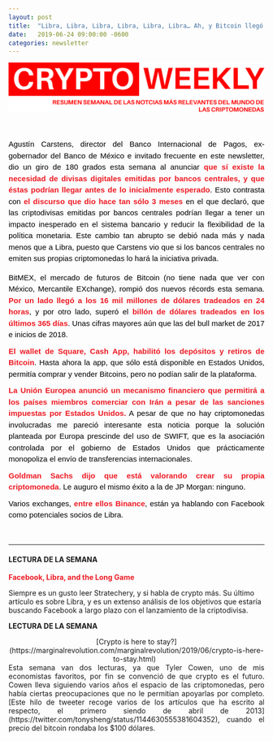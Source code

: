 ```yaml
---
layout: post
title:  "Libra, Libra, Libra, Libra, Libra, Libra… Ah, y Bitcoin llegó a los 11,000USD (#44)"
date:   2019-06-24 09:00:00 -0600
categories: newsletter
---
```


![Banner](/../images/banner.png)



<p dir="ltr" style="text-align: justify;margin-top: 50px;padding: 0;mso-line-height-rule: exactly;-ms-text-size-adjust: 100%;-webkit-text-size-adjust: 100%;color: #000000;font-family: Helvetica;font-size: 15px;line-height: 150%;">Agustín Carstens, director del Banco Internacional de Pagos, ex-gobernador del Banco de México e invitado frecuente en este newsletter, dio un giro de 180 grados esta semana al anunciar <a href="https://www.ft.com/content/428a0b20-99b0-11e9-9573-ee5cbb98ed36" style="mso-line-height-rule: exactly;-ms-text-size-adjust: 100%;-webkit-text-size-adjust: 100%;color: #ED1B24;font-weight: bold;text-decoration: none;">que sí existe la necesidad de divisas digitales emitidas por bancos centrales, y que éstas podrían llegar antes de lo inicialmente </a><a href="https://www.ft.com/content/428a0b20-99b0-11e9-9573-ee5cbb98ed36" target="_blank" style="mso-line-height-rule: exactly;-ms-text-size-adjust: 100%;-webkit-text-size-adjust: 100%;color: #ED1B24;font-weight: bold;text-decoration: none;">esperado</a>. Esto contrasta con<a href="https://www.bis.org/speeches/sp190322.pdf" style="mso-line-height-rule: exactly;-ms-text-size-adjust: 100%;-webkit-text-size-adjust: 100%;color: #ED1B24;font-weight: bold;text-decoration: none;"> el discurso que dio hace tan sólo 3 meses </a>en el que declaró, que las criptodivisas emitidas por bancos centrales podrían llegar a tener un impacto inesperado en el sistema bancario y reducir la flexibilidad de la política monetaria. Este cambio tan abrupto se debió nada más y nada menos que a Libra, puesto que Carstens vio que si los bancos centrales no emiten sus propias criptomonedas&nbsp;lo hará&nbsp;la iniciativa privada.&nbsp;</p>

<p dir="ltr" style="text-align: justify;margin: 10px 0;padding: 0;mso-line-height-rule: exactly;-ms-text-size-adjust: 100%;-webkit-text-size-adjust: 100%;color: #000000;font-family: Helvetica;font-size: 15px;line-height: 150%;">BitMEX, el mercado de futuros de Bitcoin (no tiene nada que ver con México, Mercantile EXchange), rompió dos nuevos récords esta semana. <a href="https://twitter.com/BitMEXdotcom/status/1144049870178848768" style="mso-line-height-rule: exactly;-ms-text-size-adjust: 100%;-webkit-text-size-adjust: 100%;color: #ED1B24;font-weight: bold;text-decoration: none;">Por un lado llegó a los 16 mil millones de dólares tradeados en 24 horas</a>, y por otro lado, superó el<a href="https://finance.yahoo.com/news/bitmex-clocked-1-trillion-volumes-145648718.html" style="mso-line-height-rule: exactly;-ms-text-size-adjust: 100%;-webkit-text-size-adjust: 100%;color: #ED1B24;font-weight: bold;text-decoration: none;">&nbsp;billón de dólares tradeados en los últimos 365 días</a>. Unas cifras mayores aún que las&nbsp;del bull market de 2017 e inicios de 2018.</p>

<p dir="ltr" style="text-align: justify;margin: 10px 0;padding: 0;mso-line-height-rule: exactly;-ms-text-size-adjust: 100%;-webkit-text-size-adjust: 100%;color: #000000;font-family: Helvetica;font-size: 15px;line-height: 150%;"><a href="https://www.coindesk.com/square-is-expanding-access-to-bitcoin-deposits-for-cash-app-users?utm_source=twitter&amp;utm_medium=coindesk&amp;utm_term=&amp;utm_content=&amp;utm_campaign=Organic%20" style="mso-line-height-rule: exactly;-ms-text-size-adjust: 100%;-webkit-text-size-adjust: 100%;color: #ED1B24;font-weight: bold;text-decoration: none;">El wallet de Square, Cash App, habilitó los depósitos y retiros de Bitcoin</a>. Hasta ahora la app, que sólo está disponible en Estados Unidos, permitía comprar y vender Bitcoins, pero no podían salir de la plataforma.</p>

<p dir="ltr" style="text-align: justify;margin: 10px 0;padding: 0;mso-line-height-rule: exactly;-ms-text-size-adjust: 100%;-webkit-text-size-adjust: 100%;color: #000000;font-family: Helvetica;font-size: 15px;line-height: 150%;"><a href="https://www.dw.com/en/eu-mechanism-for-trade-with-iran-now-operational/a-49407662" style="mso-line-height-rule: exactly;-ms-text-size-adjust: 100%;-webkit-text-size-adjust: 100%;color: #ED1B24;font-weight: bold;text-decoration: none;">La Unión Europea anunció un mecanismo financiero que permitirá a los países miembros comerciar con Irán a pesar de las sanciones impuestas por Estados Unidos.</a> A pesar de que no hay criptomonedas involucradas me pareció interesante esta noticia&nbsp;porque la solución planteada por Europa prescinde del uso de SWIFT, que es la asociación controlada&nbsp;por el gobierno de Estados Unidos que prácticamente monopoliza el envío de transferencias internacionales.</p>

<p dir="ltr" style="text-align: justify;margin: 10px 0;padding: 0;mso-line-height-rule: exactly;-ms-text-size-adjust: 100%;-webkit-text-size-adjust: 100%;color: #000000;font-family: Helvetica;font-size: 15px;line-height: 150%;"><a href="https://cointelegraph.com/news/goldman-sachs-looking-at-potential-of-creating-virtual-currency-ceo-reveals" style="mso-line-height-rule: exactly;-ms-text-size-adjust: 100%;-webkit-text-size-adjust: 100%;color: #ED1B24;font-weight: bold;text-decoration: none;">Goldman Sachs dijo que está valorando crear su propia criptomoneda</a>. Le auguro el mismo éxito a la de JP Morgan:&nbsp;ninguno.</p>

<p dir="ltr" style="text-align: justify;margin: 10px 0;padding: 0;mso-line-height-rule: exactly;-ms-text-size-adjust: 100%;-webkit-text-size-adjust: 100%;color: #000000;font-family: Helvetica;font-size: 15px;line-height: 150%;">Varios exchanges, <a href="https://cointelegraph.com/news/binance-discussing-libra-with-facebook-exchange-exec-reveals" style="mso-line-height-rule: exactly;-ms-text-size-adjust: 100%;-webkit-text-size-adjust: 100%;color: #ED1B24;font-weight: bold;text-decoration: none;">entre ellos Binance</a>, están ya hablando con Facebook como potenciales socios de Libra.</p>

<p dir="ltr" style="text-align: justify;margin: 10px 0;padding: 0;mso-line-height-rule: exactly;-ms-text-size-adjust: 100%;-webkit-text-size-adjust: 100%;color: #000000;font-family: Helvetica;font-size: 15px;line-height: 150%;">&nbsp;</p>

---

#### LECTURA DE LA SEMANA

<div>
<a href="https://stratechery.com/2019/facebook-libra-and-the-long-game/" style="mso-line-height-rule: exactly;-ms-text-size-adjust: 100%;-webkit-text-size-adjust: 100%;color: #ED1B24;font-weight: bold;text-decoration: none;">Facebook, Libra, and the Long Game</a>

Siempre es un gusto leer Stratechery, y si habla de crypto más. Su último artículo es sobre Libra, y es un extenso análisis de los objetivos que estaría buscando Facebook a largo plazo con el lanzamiento de la criptodivisa.

</div>

**LECTURA DE LA SEMANA**

<div style="text-align: center;">[Crypto is here to stay?](https://marginalrevolution.com/marginalrevolution/2019/06/crypto-is-here-to-stay.html)  
 </div>

<div style="text-align: justify;">Esta semana van dos lecturas, ya que Tyler Cowen, uno de mis economistas favoritos, por fin se convenció de que crypto es el futuro. Cowen lleva siguiendo varios años el espacio de las criptomonedas, pero había ciertas preocupaciones que no le permitían apoyarlas por completo. [Este hilo de tweeter recoge varios de los artículos que ha escrito al respecto, el primero siendo de abril de 2013](https://twitter.com/tonysheng/status/1144630555381604352), cuando el precio del bitcoin rondaba los $100 dólares.</div>


[jekyll-docs]: https://jekyllrb.com/docs/home
[jekyll-gh]:   https://github.com/jekyll/jekyll
[jekyll-talk]: https://talk.jekyllrb.com/
